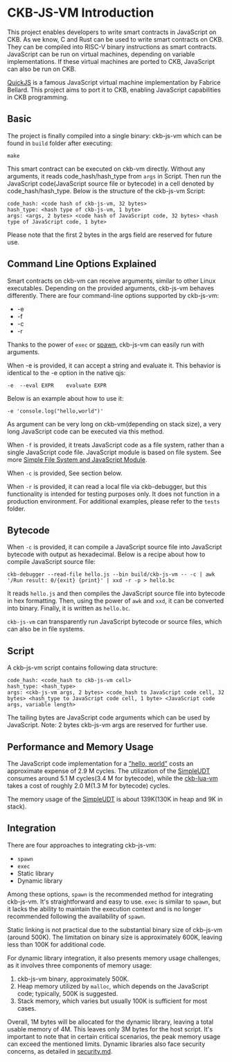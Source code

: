 # CKB-JS-VM Introduction
This project enables developers to write smart contracts in JavaScript on CKB.
As we know, C and Rust can be used to write smart contracts on CKB. They can be
compiled into RISC-V binary instructions as smart contracts. JavaScript can be
run on virtual machines, depending on variable implementations. If these virtual
machines are ported to CKB, JavaScript can also be run on CKB.

[QuickJS](https://bellard.org/quickjs/) is a famous JavaScript virtual machine
implementation by Fabrice Bellard. This project aims to port it to CKB, enabling
JavaScript capabilities in CKB programming.

## Basic 
The project is finally compiled into a single binary: ckb-js-vm which can be
found in `build` folder after executing:
```
make
```

This smart contract can be executed on ckb-vm directly. Without any arguments,
it reads code_hash/hash_type from `args` in Script. Then run the JavaScript code(JavaScript
source file or bytecode) in a cell denoted by code_hash/hash_type. Below is
the structure of the ckb-js-vm Script:

```
code_hash: <code hash of ckb-js-vm, 32 bytes>
hash_type: <hash type of ckb-js-vm, 1 byte>
args: <args, 2 bytes> <code hash of JavaScript code, 32 bytes> <hash type of JavaScript code, 1 byte>
```
Please note that the first 2 bytes in the args field are reserved for future use.

## Command Line Options Explained
Smart contracts on ckb-vm can receive arguments, similar to other Linux
executables. Depending on the provided arguments, ckb-js-vm behaves differently.
There are four command-line options supported by ckb-js-vm:
* -e
* -f
* -c
* -r

Thanks to the power of
`exec` or [spawn](https://github.com/nervosnetwork/rfcs/blob/master/rfcs/0046-syscalls-summary/0046-syscalls-summary.md),
ckb-js-vm can easily run with arguments.

When -e is provided, it can accept a string and evaluate it. This behavior is
identical to the -e option in the native qjs:
```
-e  --eval EXPR    evaluate EXPR
```
Below is an example about how to use it:
```
-e 'console.log("hello,world")'
```

As argument can be very long on ckb-vm(depending on stack size), a very long JavaScript
code can be executed via this method.

When `-f` is provided, it treats JavaScript code as a file system, rather than a
single JavaScript code file. JavaScript module is based on file system. See more
[Simple File System and JavaScript Module](./fs.md).

When `-c` is provided, See section below.

When `-r` is provided, it can read a local file via ckb-debugger, but this
functionality is intended for testing purposes only. It does not function in a
production environment. For additional examples, please refer to the `tests`
folder.

## Bytecode
When `-c` is provided, it can compile a JavaScript source file into JavaScript bytecode with
output as hexadecimal. Below is a recipe about how to compile JavaScript source file:
```shell
ckb-debugger --read-file hello.js --bin build/ckb-js-vm -- -c | awk '/Run result: 0/{exit} {print}' | xxd -r -p > hello.bc
```
It reads `hello.js` and then compiles the JavaScript source file into bytecode in hex
formatting. Then, using the power of `awk` and `xxd`, it can be converted into
binary. Finally, it is written as `hello.bc`.

`ckb-js-vm` can transparently run JavaScript bytecode or source files, which can also
be in file systems.

## Script
A ckb-js-vm script contains following data structure:

```
code_hash: <code_hash to ckb-js-vm cell>
hash_type: <hash_type>
args: <ckb-js-vm args, 2 bytes> <code_hash to JavaScript code cell, 32 bytes> <hash_type to JavaScript code cell, 1 byte> <JavaScript code args, variable length>
```

The tailing bytes are JavaScript code arguments which can be used by JavaScript.
Note: 2 bytes ckb-js-vm args are reserved for further use. 

## Performance and Memory Usage
The JavaScript code implementation for a ["hello,
world"](../tests/examples/hello.js) costs an approximate expense of 2.9 M
cycles. The utilization of the
[SimpleUDT](../tests/ckb_js_tests/test_data/simple_udt.js) consumes around 5.1 M
cycles(3.4 M for bytecode), while the
[ckb-lua-vm](https://github.com/nervosnetwork/ckb-lua-vm) takes a cost of
roughly 2.0 M(1.3 M for bytecode) cycles.

The memory usage of the [SimpleUDT](../tests/ckb_js_tests/test_data/simple_udt.js)
is about 139K(130K in heap and 9K in stack).


## Integration 

There are four approaches to integrating ckb-js-vm:

- `spawn`
- `exec`
- Static library
- Dynamic library

Among these options, `spawn` is the recommended method for integrating
ckb-js-vm. It's straightforward and easy to use. `exec` is similar to `spawn`,
but it lacks the ability to maintain the execution context and is no longer
recommended following the availability of `spawn`.

Static linking is not practical due to the substantial binary size of ckb-js-vm
(around 500K). The limitation on binary size is approximately 600K, leaving less
than 100K for additional code.

For dynamic library integration, it also presents memory usage challenges, as it
involves three components of memory usage:

1. ckb-js-vm binary, approximately 500K.
2. Heap memory utilized by `malloc`, which depends on the JavaScript code; typically, 500K is suggested.
3. Stack memory, which varies but usually 100K is sufficient for most cases.

Overall, 1M bytes will be allocated for the dynamic library, leaving a total
usable memory of 4M. This leaves only 3M bytes for the host script. It's
important to note that in certain critical scenarios, the peak memory usage can
exceed the mentioned limits. Dynamic libraries also face security concerns, as
detailed in [security.md](./security.md).

